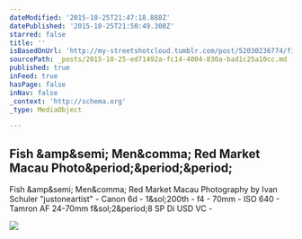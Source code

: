 ```yaml
---
dateModified: '2015-10-25T21:47:18.888Z'
datePublished: '2015-10-25T21:50:49.308Z'
starred: false
title: ''
isBasedOnUrl: 'http://my-streetshotcloud.tumblr.com/post/52030236774/fish-men-red-market-macau-photography-by'
sourcePath: _posts/2015-10-25-ed71492a-fc14-4004-830a-bad1c25a10cc.md
published: true
inFeed: true
hasPage: false
inNav: false
_context: 'http://schema.org'
_type: MediaObject

---
```

<article style=""><h1>Fish &amp;amp&amp;semi; Men&amp;comma; Red Market Macau Photo&amp;period;&amp;period;&amp;period;</h1><p>Fish &amp;amp&amp;semi; Men&amp;comma; Red Market Macau Photography by Ivan Schuler "justoneartist" - Canon 6d - 1&amp;sol;200th - f4 - 70mm - ISO 640 - Tamron AF 24-70mm f&amp;sol;2&amp;period;8 SP Di USD VC -</p><img src="http://40.media.tumblr.com/5d79bf6bb1e1f740ec37ca967b6c76d0/tumblr_mnsswlkJOS1rzlmeco1_500.jpg" /></article>